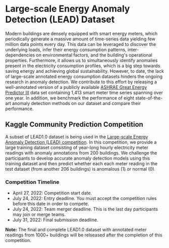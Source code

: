 # Large-scale Energy Anomaly Detection (LEAD) Dataset

Modern buildings are densely equipped with smart energy meters, which periodically generate a massive amount of time-series data yielding few million data points every day. This data can be leveraged to discover the underlying loads, infer their energy consumption patterns, inter-dependencies on environmental factors, and the building's operational properties.  Furthermore, it allows us to simultaneously identify anomalies present in the electricity consumption profiles, which is a big step towards saving energy and achieving global sustainability.  However, to date, the lack of large-scale annotated energy consumption datasets hinders the ongoing research in anomaly detection.  We contribute to this effort by releasing a well-annotated version of a publicly available [ASHRAE Great Energy Predictor III](https://www.kaggle.com/c/ashrae-energy-prediction/) data set containing 1,413 smart meter time series spanning over one year. In addition, we benchmark the performance of eight state-of-the-art anomaly detection methods on our dataset and compare their performance.

## Kaggle Community Prediction Competition
A subset of LEAD1.0 dataset is being used in the [Large-scale Energy Anomaly Detection (LEAD) competition](https://www.kaggle.com/competitions/energy-anomaly-detection/overview). In this competition, we provide a large training dataset consisting of year-long hourly electricity meter readings with anomaly annotations from 200 buildings. We challenge the participants to develop accurate anomaly detection models using this training dataset and then predict whether each each meter reading in the test dataset (from another 206 buildings) is anomalous (1) or normal (0).

### Competition Timeline

  - April 27, 2022: Competition start date.
  - July 24, 2022: Entry deadline. You must accept the competition rules before this date in order to compete.
  - July 24, 2022: Team merger deadline. This is the last day participants may join or merge teams.
  - July 31, 2022: Final submission deadline.
  
 
**Note:** The final and complete LEAD1.0 dataset with annotated meter readings from 1000+ buildings will be relseased after the completion of this competition.
